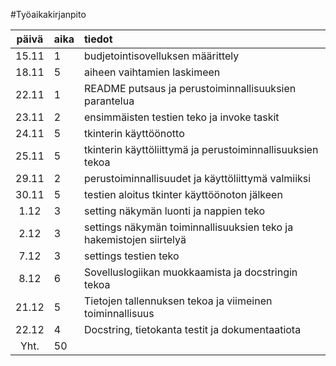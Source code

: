 #Työaikakirjanpito

| päivä | aika | tiedot |
| :----:|:---- | :----|
| 15.11 | 1    | budjetointisovelluksen määrittely |
| 18.11 | 5    | aiheen vaihtamien laskimeen |
| 22.11 | 1    | README putsaus ja perustoiminnallisuuksien parantelua |
| 23.11 | 2    | ensimmäisten testien teko ja invoke taskit |
| 24.11 | 5    | tkinterin käyttöönotto |
| 25.11 | 5    | tkinterin käyttöliittymä ja perustoiminnallisuuksien tekoa |
| 29.11 | 2    | perustoiminnallisuudet ja käyttöliittymä valmiiksi |
| 30.11 | 5    | testien aloitus tkinter käyttöönoton jälkeen |
| 1.12  | 3    | setting näkymän luonti ja nappien teko |
| 2.12  | 3    | settings näkymän toiminnallisuuksien teko ja hakemistojen siirtelyä |
| 7.12  | 3    | settings testien teko |
| 8.12  | 6    | Sovelluslogiikan muokkaamista ja docstringin tekoa |
| 21.12 | 5    | Tietojen tallennuksen tekoa ja viimeinen toiminnallisuus |
| 22.12 | 4    | Docstring, tietokanta testit ja dokumentaatiota |
| Yht.  | 50   |
